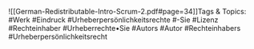 
![[German-Redistributable-Intro-Scrum-2.pdf#page=34]]Tags & Topics:
   #Werk
   #Eindruck
   #Urheberpersönlichkeitsrechte
   #-Sie
   #Lizenz
   #Rechteinhaber
   #Urheberrechte•Sie
   #Autors
   #Autor
   #Rechteinhabers
   #Urheberpersönlichkeitsrecht